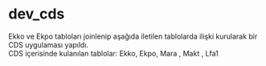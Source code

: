 # dev_cds

Ekko ve Ekpo tabloları joinlenip aşağıda iletilen tablolarda ilişki kurularak bir CDS uygulaması yapıldı.							
CDS içerisinde kulanılan tablolar: Ekko, Ekpo, Mara , Makt , Lfa1	


								
